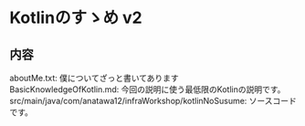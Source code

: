 # Kotlinのすゝめ v2
## 内容
aboutMe.txt: 僕についてざっと書いてあります<br/>
BasicKnowledgeOfKotlin.md: 今回の説明に使う最低限のKotlinの説明です。<br/>
src/main/java/com/anatawa12/infraWorkshop/kotlinNoSusume: ソースコードです。<br/>